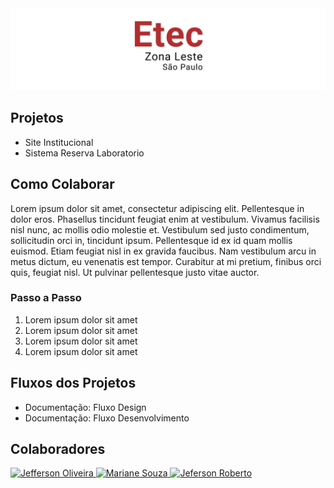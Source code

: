 <img src="https://github.com/ETEC-Zona-Leste-Projetos/.github/blob/main/profile/hero.png?raw=true" />

<h2>Projetos</h2>
<nav>
  <ul>
    <li><a>Site Institucional</a></li>
    <li><a>Sistema Reserva Laboratorio</a></li>
  </ul>
</nav>

<h2>Como Colaborar</h2>
<p>
  Lorem ipsum dolor sit amet, consectetur adipiscing elit. Pellentesque in dolor eros. Phasellus tincidunt feugiat enim at vestibulum. Vivamus facilisis nisl nunc, ac mollis odio molestie et. Vestibulum sed justo condimentum, sollicitudin orci in, tincidunt ipsum. Pellentesque id ex id quam mollis euismod. Etiam feugiat nisl in ex gravida faucibus. Nam vestibulum arcu in metus dictum, eu venenatis est tempor. Curabitur at mi pretium, finibus orci quis, feugiat nisl. Ut pulvinar pellentesque justo vitae auctor.
</p>

<h3>Passo a Passo</h3>

<ol>
  <li> Lorem ipsum dolor sit amet</li>
  <li> Lorem ipsum dolor sit amet</li>
  <li> Lorem ipsum dolor sit amet</li>
  <li> Lorem ipsum dolor sit amet</li>
</ol>

<h2>Fluxos dos Projetos</h2>

<nav>
  <ul>
    <li><a>Documentação: Fluxo Design</a></li>
    <li><a>Documentação: Fluxo Desenvolvimento</a></li>
  </ul>
</nav>

<h2>Colaboradores</h2>

<!-- replace-sponsors-start -->
<a title="Jefferson Oliveira" href="https://github.com/jeffersonrucu">
  <img src="https://avatars.githubusercontent.com/u/46950703?v=4" width="50" alt="Jefferson Oliveira">
</a>

<a title="Mariane Souza" href="https://github.com/MarianeBS">
  <img src="https://avatars.githubusercontent.com/u/99426651?v=4" width="50" alt="Mariane Souza">
</a>

<a title="Jeferson Roberto" href="https://github.com/jefersonrl">
  <img src="https://avatars.githubusercontent.com/u/14889859?v=4" width="50" alt="Jeferson Roberto">
</a>
<!-- replace-sponsors-end -->
